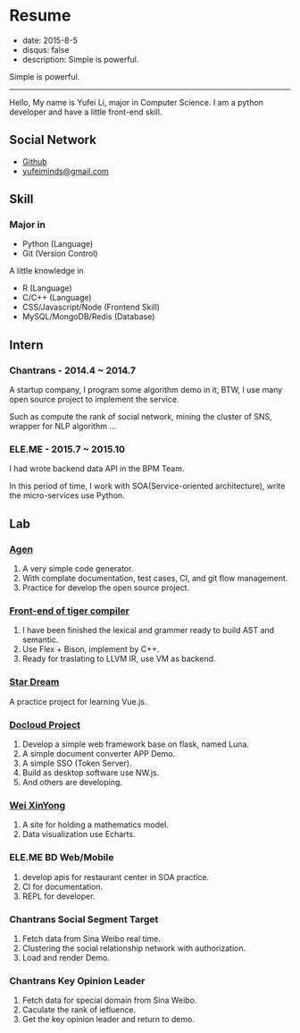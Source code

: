 # Resume

- date: 2015-8-5
- disqus: false
- description: Simple is powerful.

Simple is powerful.

---

Hello, My name is Yufei Li, major in Computer Science. I am a python developer and have a little front-end skill.

## Social Network

* [Github](https://github.com/yufeiminds "Github")
* <yufeiminds@gmail.com>

## Skill

### Major in

* Python (Language)
* Git (Version Control)

A little knowledge in

* R (Language)
* C/C++ (Language)
* CSS/Javascript/Node (Frontend Skill)
* MySQL/MongoDB/Redis (Database)

## Intern

### Chantrans - 2014.4 ~ 2014.7

A startup company, I program some algorithm demo in it, BTW, I use many open source project to implement the service.

Such as compute the rank of social network, mining the cluster of SNS, wrapper for NLP algorithm ...

### ELE.ME - 2015.7 ~ 2015.10

I had wrote backend data API in the BPM Team.

In this period of time, I work with SOA(Service-oriented architecture), write the micro-services use Python.

## Lab

### [Agen](https://github.com/yufeiminds/agen)

1. A very simple code generator.
2. With complate documentation, test cases, CI, and git flow management.
3. Practice for develop the open source project.

### [Front-end of tiger compiler](http://yufeiminds.github.io/tiger)

1. I have been finished the lexical and grammer ready to build AST and semantic.
2. Use Flex + Bison, implement by C++.
3. Ready for traslating to LLVM IR, use VM as backend.

### [Star Dream](http://139.196.37.224/star-dream/)

A practice project for learning Vue.js.

### [Docloud Project](http://139.196.37.224/docloud/)

1. Develop a simple web framework base on flask, named Luna.
2. A simple document converter APP Demo.
3. A simple SSO (Token Server).
4. Build as desktop software use NW.js.
5. And others are developing.

### [Wei XinYong](http://139.196.37.224:8000/)

1. A site for holding a mathematics model.
2. Data visualization use Echarts.

### ELE.ME BD Web/Mobile

1. develop apis for restaurant center in SOA practice.
2. CI for documentation.
3. REPL for developer.

### Chantrans Social Segment Target

1. Fetch data from Sina Weibo real time.
2. Clustering the social relationship network with authorization.
3. Load and render Demo.

### Chantrans Key Opinion Leader

1. Fetch data for special domain from Sina Weibo.
2. Caculate the rank of iefluence.
3. Get the key opinion leader and return to demo.

